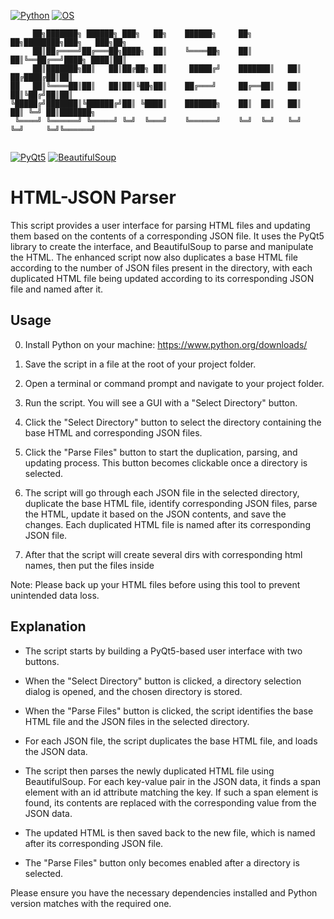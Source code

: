 [![Python](https://img.shields.io/badge/Python-3.8-blue.svg)](https://www.python.org/)
[![OS](https://img.shields.io/badge/OS-Windows%20%7C%20MacOS%20%7C%20Linux-informational.svg)](https://www.python.org/)
```
     ██╗███████╗ ██████╗ ███╗   ██╗    ██████╗     ██╗  ██╗████████╗███╗   ███╗██╗     
     ██║██╔════╝██╔═══██╗████╗  ██║    ╚════██╗    ██║  ██║╚══██╔══╝████╗ ████║██║     
     ██║███████╗██║   ██║██╔██╗ ██║     █████╔╝    ███████║   ██║   ██╔████╔██║██║     
██   ██║╚════██║██║   ██║██║╚██╗██║    ██╔═══╝     ██╔══██║   ██║   ██║╚██╔╝██║██║     
╚█████╔╝███████║╚██████╔╝██║ ╚████║    ███████╗    ██║  ██║   ██║   ██║ ╚═╝ ██║███████╗
 ╚════╝ ╚══════╝ ╚═════╝ ╚═╝  ╚═══╝    ╚══════╝    ╚═╝  ╚═╝   ╚═╝   ╚═╝     ╚═╝╚══════╝
                                                                                       
```
[![PyQt5](https://img.shields.io/badge/PyQt5-5.15.2-blue.svg)](https://pypi.org/project/PyQt5/)
[![BeautifulSoup](https://img.shields.io/badge/BeautifulSoup-4.9.3-blue.svg)](https://pypi.org/project/beautifulsoup4/)

# HTML-JSON Parser

This script provides a user interface for parsing HTML files and updating them based on the contents of a corresponding JSON file. It uses the PyQt5 library to create the interface, and BeautifulSoup to parse and manipulate the HTML. The enhanced script now also duplicates a base HTML file according to the number of JSON files present in the directory, with each duplicated HTML file being updated according to its corresponding JSON file and named after it.

## Usage

0. Install Python on your machine: https://www.python.org/downloads/

1. Save the script in a file at the root of your project folder.

2. Open a terminal or command prompt and navigate to your project folder.

3. Run the script. You will see a GUI with a "Select Directory" button.

4. Click the "Select Directory" button to select the directory containing the base HTML and corresponding JSON files.

5. Click the "Parse Files" button to start the duplication, parsing, and updating process. This button becomes clickable once a directory is selected.

6. The script will go through each JSON file in the selected directory, duplicate the base HTML file, identify corresponding JSON files, parse the HTML, update it based on the JSON contents, and save the changes. Each duplicated HTML file is named after its corresponding JSON file.

7. After that the script will create several dirs with corresponding html names, then put the files inside 

Note: Please back up your HTML files before using this tool to prevent unintended data loss.

## Explanation

- The script starts by building a PyQt5-based user interface with two buttons.

- When the "Select Directory" button is clicked, a directory selection dialog is opened, and the chosen directory is stored.

- When the "Parse Files" button is clicked, the script identifies the base HTML file and the JSON files in the selected directory.

- For each JSON file, the script duplicates the base HTML file, and loads the JSON data.

- The script then parses the newly duplicated HTML file using BeautifulSoup. For each key-value pair in the JSON data, it finds a span element with an id attribute matching the key. If such a span element is found, its contents are replaced with the corresponding value from the JSON data.

- The updated HTML is then saved back to the new file, which is named after its corresponding JSON file.

- The "Parse Files" button only becomes enabled after a directory is selected.

Please ensure you have the necessary dependencies installed and Python version matches with the required one.

